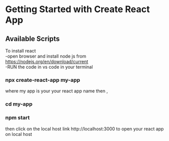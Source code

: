 # Getting Started with Create React App

## Available Scripts
 To install react 
 <br>
 -open browser and install node js  from https://nodejs.org/en/download/current
  <br>
 -RUN the code in vs code in your terminal 
 ### npx create-react-app my-app
 where my app is your your react app name
 then ,
 ### cd my-app
 ### npm start 
then click on the local host link 
http://localhost:3000  to open your react app on local host
